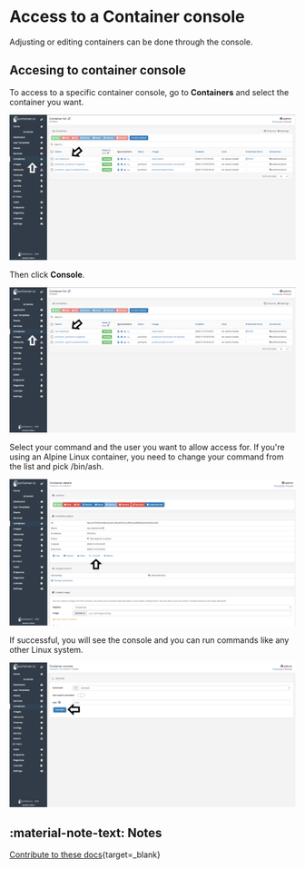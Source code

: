 # Access to a Container console

Adjusting or editing containers can be done through the console.

## Accesing to container console

To access to a specific container console, go to <b>Containers</b> and select the container you want.

![console](assets/inspect-1.png)

Then click <b>Console</b>.

![console](assets/console-1.png)

Select your command and the user you want to allow access for. If you're using an Alpine Linux container, you need to change your command from the list and pick /bin/ash.

![console](assets/console-2.png)

If successful, you will see the console and you can run commands like any other Linux system. 

![console](assets/console-3.png)

## :material-note-text: Notes

[Contribute to these docs](https://github.com/portainer/portainer-docs/blob/master/contributing.md){target=_blank}